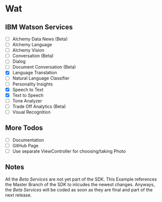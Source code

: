 # Wat

## IBM Watson Services

- [ ] Alchemy Data News (Beta)
- [ ] Alchemy Language
- [ ] Alchemy Vision
- [ ] Conversation (Beta)
- [ ] Dialog
- [ ] Document Conversation (Beta)
- [x] Language Translation
- [ ] Natural Language Classifier
- [ ] Personality Insights
- [x] Speech to Text
- [x] Text to Speech
- [ ] Tone Analyzer
- [ ] Trade Off Analytics (Beta)
- [ ] Visual Recognition

## More Todos

- [ ] Documentation
- [ ] GitHub Page
- [ ] Use separate ViewController for choosing/taking Photo

## Notes

All the *Beta Services* are not yet part of the SDK. This Example references the Master Branch of the SDK to inlcudes the newest changes. Anyways, the *Beta Services* will be coded as soon as they are final and part of the next release.
